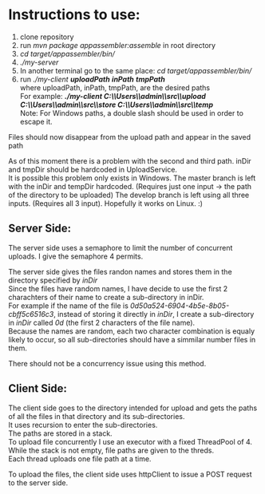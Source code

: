 # Instructions to use:

1. clone repository  
2. run _mvn package appassembler:assemble_ in root directory  
3. _cd target/appassembler/bin/_  
4. _./my-server_  
5. In another terminal go to the same place: _cd target/appassembler/bin/_  
6. run _./my-client **uploadPath** **inPath** **tmpPath**_  
where uploadPath, inPath, tmpPath, are the desired paths  
For example: **_./my-client C:\\\Users\\\admin\\\src\\\upload C:\\\Users\\\admin\\\src\\\store C:\\\Users\\\admin\\\src\\\temp_**  
Note: For Windows paths, a double slash should be used in order to escape it.

Files should now disappear from the upload path and appear in the saved path

As of this moment there is a problem with the second and third path. inDir and tmpDir should be hardcoded in UploadService.  
It is possible this problem only exists in Windows.
The master branch is left with the inDir and tempDir hardcoded. (Requires just one input -> the path of the directory to be uploaded)
The develop branch is left using all three inputs. (Requires all 3 input). Hopefully it works on Linux. :)

## Server Side:

The server side uses a semaphore to limit the number of concurrent uploads. I give the semaphore 4 permits.


The server side gives the files randon names and stores them in the directory specified by _inDir_  
Since the files have random names, I have decide to use the first 2 charachters of their name to create a sub-directory in inDir.  
For example if the name of the file is _0d50a524-6904-4b5e-8b05-cbff5c6516c3_, instead of storing it directly in _inDir_, I create a sub-directory in _inDir_ called _0d_ (the first 2 characters of the file name).  
Because the names are random, each two character combination is equaly likely to occur, so all sub-directories should have a simmilar number files in them.

There should not be a concurrency issue using this method.

## Client Side:

The client side goes to the directory intended for upload and gets the paths of all the files in that directory and its sub-directories.  
It uses recursion to enter the sub-directories.  
The paths are stored in a stack.  
To upload file concurrently I use an executor with a fixed ThreadPool of 4.  
While the stack is not empty, file paths are given to the threds.  
Each thread uploads one file path at a time.

To upload the files, the client side uses httpClient to issue a POST request to the server side.

